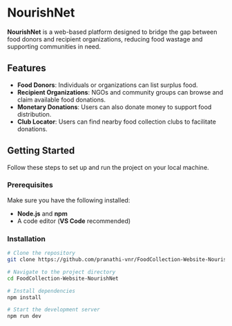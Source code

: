 # NourishNet

**NourishNet** is a web-based platform designed to bridge the gap between food donors and recipient organizations, reducing food wastage and supporting communities in need.

## Features

- **Food Donors**: Individuals or organizations can list surplus food.
- **Recipient Organizations**: NGOs and community groups can browse and claim available food donations.
- **Monetary Donations**: Users can also donate money to support food distribution.
- **Club Locator**: Users can find nearby food collection clubs to facilitate donations.

## Getting Started

Follow these steps to set up and run the project on your local machine.

### Prerequisites

Make sure you have the following installed:

- **Node.js** and **npm**
- A code editor (**VS Code** recommended)

### Installation

```sh
# Clone the repository
git clone https://github.com/pranathi-vnr/FoodCollection-Website-NourishNet.git

# Navigate to the project directory
cd FoodCollection-Website-NourishNet

# Install dependencies
npm install

# Start the development server
npm run dev



